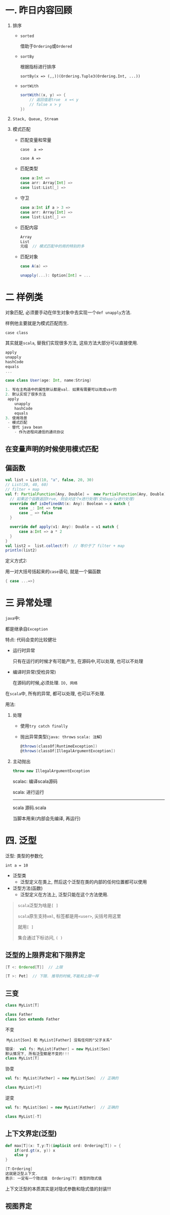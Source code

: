 # 一. 昨日内容回顾

1. 排序

   - `sorted`

     借助于`Ordering`或`Ordered`

   - `sortBy`

     根据指标进行排序

     `sortBy(x => (,,))(Ordering.Tuple3(Ordering.Int, ...))`

   - `sortWith`

     ```scala
     sortWith((x, y) => {
         // 返回值是true  x =< y
         // false x > y
     })
     ```

2. `Stack, Queue, Stream`

3. 模式匹配

   - 匹配变量和常量

     `case  a => `

     `case A => `

   - 匹配类型

     ```scala
     case a:Int => 
     case arr: Array[Int] =>
     case list:List[_] => 
     ```

   - 守卫

     ```scala
     case a:Int if a > 3 => 
     case arr: Array[Int] =>
     case list:List[_] => 
     ```

   - 匹配内容

     ```scala
     Array
     List
     元组  // 模式匹配中的用的特别的多   
     ```

   - 匹配对象

     ```scala
     case A(a) => 
     
     unapply(...): Option[Int] = ...
     ```

# 二 样例类

   对象匹配, 必须要手动在伴生对象中去实现一个`def unapply`方法.

   样例他主要就是为模式匹配而生.

   `case class`

   其实就是`scala`, 替我们实现很多方法, 这些方法大部分可以直接使用.

   ```scala
   apply
   unapply
   hashCode
   equals
   ...
   ```

   ```scala
   case class User(age: Int, name:String)
   
   1. 写在主构造中的属性默认都是val. 如果有需要可以改成var的
   2. 默认实现了很多方法
   	apply
       unapply
       hashCode
       equals
   3. 使用场景
   	- 模式匹配
   	- 替代 java bean
       - 作为进程间通信的通讯协议
   ```

   ## 在变量声明的时候使用模式匹配

   ## 偏函数

  ```scala
val list = List(10, "a", false, 20, 30)
// List(20, 40, 60)
// filter + map
val f: PartialFunction[Any, Double] =  new PartialFunction[Any, Double] {
    // 如果这个函数返回true, 则会对这个x进行处理(交给apply进行处理)
    override def isDefinedAt(x: Any): Boolean = x match {
        case _: Int => true
        case _ => false
    }

    override def apply(v1: Any): Double = v1 match {
        case a:Int => a * 2
    }
}
val list2 =  list.collect(f)  // 等价于了 filter + map
println(list2)
  ```

定义方式2:

用一对大括号括起来的`case`语句, 就是一个偏函数

   ```scala
{ case ...=>}
   ```

# 三 异常处理

`java`中: 

都是继承自`Exception`

特点: 代码会变的比较健壮

- 运行时异常

  只有在运行的时候才有可能产生, 在源码中,可以处理, 也可以不处理

- 编译时异常(受检异常)

  在源码的时候,必须处理. `IO, 网络`

  

在`scala`中,  所有的异常, 都可以处理, 也可以不处理.

用法:

1. 处理

   - 使用`try catch finally`

   - 抛出异常类型(`java: throws` `scala: 注解`)

     ```scala
     @throws(classOf[RuntimeException])
     @throws(classOf[IllegalArgumentException])
     ```

2. 主动抛出

   ```scala
   throw new IllegalArgumentException
   ```

   

   scalac: 编译scala源码

   scala: 进行运行

   ----

    scala 源码.scala 

   当脚本用来(内部会先编译, 再运行)

# 四. 泛型

 泛型:  类型的参数化

```
int a = 10
```

- 泛型类
  - 泛型定义在类上, 然后这个泛型在类的内部的任何位置都可以使用
- 泛型方法(函数)
  - 泛型定义在方法上, 泛型只能在这个方法使用.

> `scala`泛型为啥是`[ ]`
>
> `scala`原生支持`xml`, 标签都是用`<user>`, 尖括号用这里
>
> 就用`[ ]`
>
> 集合通过下标访问, `( )`

## 泛型的上限界定和下限界定

```scala
[T <: Ordered[T]]  // 上限
```

```scala
[T >: Pet]  // 下限. 推导的时候,不能和上限一样
```

## 三变

```scala
class MyList[T]

class Father
class Son extends Father
```

不变

​	`MyList[Son] 和 MyList[Father] 没有任何的"父子关系"`

```scala
错误:  val fs: MyList[Father] = new MyList[Son] 
默认情况下, 所有泛型都是不变的!!!
class MyList[T]
```

协变

```scala
val fs: MyList[Father] = new MyList[Son]  // 正确的

class MyList[+T]
```

逆变

```scala
val fs: MyList[Son] = new MyList[Father]  // 正确的

class MyList[-T]
```

## 上下文界定(泛型)

```scala
def max[T](x: T,y:T)(implicit ord: Ordering[T]) = {
    if(ord.gt(x, y)) x
    else y
}
```

```scala
[T:Ordering]
这就是泛型上下文.
表示: 一定有一个隐式值  Ordering[T] 类型的隐式值
```

上下文泛型的本质其实是对隐式参数和隐式值的封装!!!

## 视图界定

